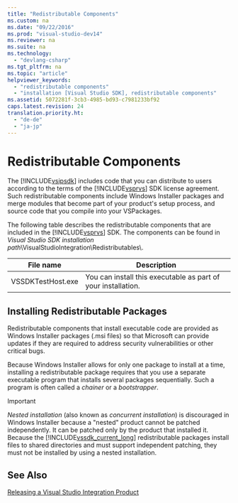```yaml
---
title: "Redistributable Components"
ms.custom: na
ms.date: "09/22/2016"
ms.prod: "visual-studio-dev14"
ms.reviewer: na
ms.suite: na
ms.technology: 
  - "devlang-csharp"
ms.tgt_pltfrm: na
ms.topic: "article"
helpviewer_keywords: 
  - "redistributable components"
  - "installation [Visual Studio SDK], redistributable components"
ms.assetid: 5072281f-3cb3-4985-bd93-c7981233bf92
caps.latest.revision: 24
translation.priority.ht: 
  - "de-de"
  - "ja-jp"
---
```

# Redistributable Components
The [!INCLUDE[vsipsdk](../vs140/includes/vsipsdk_md.md)] includes code that you can distribute to users according to the terms of the [!INCLUDE[vsprvs](../vs140/includes/vsprvs_md.md)] SDK license agreement. Such redistributable components include Windows Installer packages and merge modules that become part of your product's setup process, and source code that you compile into your VSPackages.  
  
 The following table describes the redistributable components that are included in the [!INCLUDE[vsprvs](../vs140/includes/vsprvs_md.md)] SDK. The components can be found in *Visual Studio SDK installation path*\VisualStudioIntegration\Redistributables\\.  
  
|File name|Description|  
|---------------|-----------------|  
|VSSDKTestHost.exe|You can install this executable as part of your installation.|  
  
## Installing Redistributable Packages  
 Redistributable components that install executable code are provided as Windows Installer packages (.msi files) so that Microsoft can provide updates if they are required to address security vulnerabilities or other critical bugs.  
  
 Because Windows Installer allows for only one package to install at a time, installing a redistributable package requires that you use a separate executable program that installs several packages sequentially. Such a program is often called a *chainer* or a *bootstrapper*.  
  
> [!IMPORTANT]
>  *Nested installation* (also known as *concurrent installation*) is discouraged in Windows Installer because a "nested" product cannot be patched independently. It can be patched only by the product that installed it. Because the [!INCLUDE[vssdk_current_long](../vs140/includes/vssdk_current_long_md.md)] redistributable packages install files to shared directories and must support independent patching, they must not be installed by using a nested installation.  
  
## See Also  
 [Releasing a Visual Studio Integration Product](../vs140/releasing-a-visual-studio-integration-product.md)